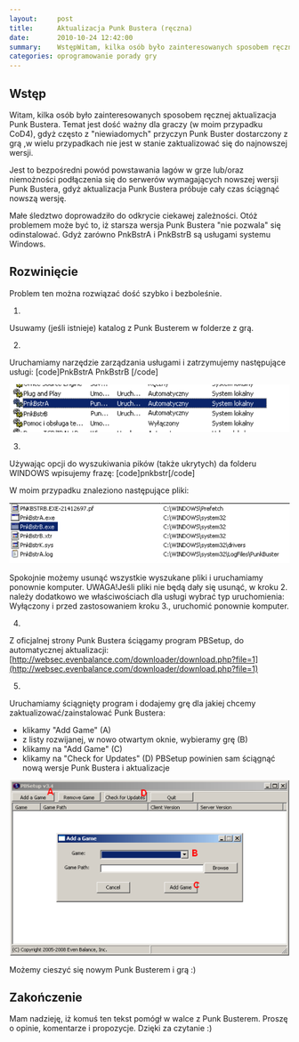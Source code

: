 ```yaml
---
layout:     post
title:      Aktualizacja Punk Bustera (ręczna)
date:       2010-10-24 12:42:00
summary:    WstępWitam, kilka osób było zainteresowanych sposobem ręcznej aktualizacja Punk Bustera. Temat jest dość ważny dla graczy (w moim przypadku CoD4), gdyż często z "niewiadomych" przyczyn Punk Buster dostarczony z grą ,w wielu przypadkach nie jest w stanie zaktualizować się do najnowszej wersji.Jest to...
categories: oprogramowanie porady gry
---
```






## Wstęp




Witam, kilka osób było zainteresowanych sposobem ręcznej aktualizacja Punk Bustera. 
Temat jest dość ważny dla graczy (w moim przypadku CoD4), gdyż często z "niewiadomych" przyczyn Punk Buster dostarczony z grą ,w wielu przypadkach nie jest w stanie zaktualizować się do najnowszej wersji.

Jest to bezpośredni powód powstawania lagów w grze lub/oraz niemożności podłączenia się do serwerów wymagających nowszej wersji Punk Bustera, gdyż aktualizacja Punk Bustera próbuje cały czas ściągnąć nowszą wersję. 

Małe śledztwo doprowadziło do odkrycie ciekawej zależności. Otóż problemem może być to, iż starsza wersja Punk Bustera "nie pozwala" się odinstalować. Gdyż zarówno PnkBstrA i PnkBstrB są usługami systemu Windows.





## Rozwinięcie




Problem ten można rozwiązać dość szybko i bezboleśnie.

1. 
Usuwamy (jeśli istnieje) katalog z Punk Busterem w folderze z grą.

2. 
Uruchamiamy narzędzie zarządzania usługami i zatrzymujemy następujące usługi:
[code]PnkBstrA
PnkBstrB
[/code]



![desk](https://raw.githubusercontent.com/djfoxer/djfoxer.github.io/master/_img/2010-10-24-_197_/g_-_608x405_-_-_21147x20101024120951_2.png)



3. 
Używając opcji do wyszukiwania pików (także ukrytych) da folderu WINDOWS wpisujemy frazę:
[code]pnkbstr[/code]

W moim przypadku znaleziono następujące pliki:



![desk](https://raw.githubusercontent.com/djfoxer/djfoxer.github.io/master/_img/2010-10-24-_197_/g_-_608x405_-_-_21147x20101024114939_1.png)



Spokojnie możemy usunąć wszystkie wyszukane pliki i uruchamiamy ponownie komputer.
UWAGA!Jeśli pliki nie będą dały się usunąć, w kroku 2. należy dodatkowo we właściwościach dla usługi wybrać  typ uruchomienia: Wyłączony i przed zastosowaniem kroku 3., uruchomić ponownie komputer.

4. 

Z oficjalnej strony Punk Bustera ściągamy program PBSetup, do automatycznej aktualizacji:
[http://websec.evenbalance.com/downloader/download.php?file=1](http://websec.evenbalance.com/downloader/download.php?file=1)

5. 

Uruchamiamy ściągnięty program i dodajemy grę dla jakiej chcemy zaktualizować/zainstalować Punk Bustera:
- klikamy "Add Game" (A)
- z listy rozwijanej, w nowo otwartym oknie, wybieramy grę (B) 
- klikamy na "Add Game" (C) 
- klikamy na "Check for Updates" (D) 
PBSetup powinien sam ściągnąć nową wersje Punk Bustera i aktualizacje



![desk](https://raw.githubusercontent.com/djfoxer/djfoxer.github.io/master/_img/2010-10-24-_197_/g_-_608x405_-_-_21147x20101026174822_3.png)



Możemy cieszyć się nowym Punk Busterem i grą :)





## Zakończenie




Mam nadzieję, iż komuś ten tekst pomógł w walce z Punk Busterem. Proszę o opinie, komentarze i propozycje. Dzięki za czytanie :)

